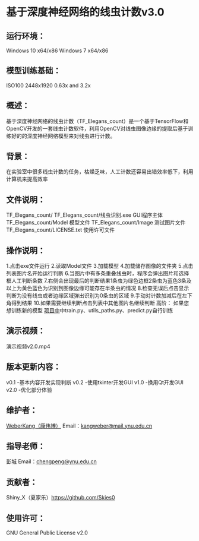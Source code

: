 # 基于深度神经网络的线虫计数v3.0

## 运行环境：
Windows 10 x64/x86
Windows 7  x64/x86

## 模型训练基础：
ISO100
2448x1920
0.63x and 3.2x

## 概述：
基于深度神经网络的线虫计数（TF_Elegans_count）是一个基于TensorFlow和OpenCV开发的一套线虫计数软件，利用OpenCV对线虫图像边缘的提取后基于训练好的的深度神经网络模型来对线虫进行计数。

## 背景：
在实验室中很多线虫计数的任务，枯燥乏味，人工计数还容易出错效率低下，利用计算机来提高效率

## 文件说明：
TF_Elegans_count/
TF_Elegans_count/线虫识别.exe	GUI程序主体
TF_Elegans_count/Model		模型文件
TF_Elegans_count/Image		测试图片文件
TF_Elegans_count/LICENSE.txt	使用许可文件

## 操作说明：
1.点击exe文件运行
2.读取Model文件
3.加载模型
4.加载储存图像的文件夹
5.点击列表图片名开始运行判断
6.当图片中有多条重叠线虫时，程序会弹出图片和选择框人工判断条数
7.右侧会出现最后的判断结果1条虫为绿色边框2条虫为蓝色3条及以上为黄色蓝色为识别到图像边缘可能存在半条虫的情况
8.检查无误后点击显示判断为没有线虫或者边缘区域弹出识别为0条虫的区域
9.手动对计数加减后在左下角得到结果
10.如果需要继续判断点击列表中其他图片名继续判断
高阶：
如果您想训练新的模型
[项目中](https://github.com/WeberKang/Elegans_count)中train.py、utils_paths.py、predict.py自行训练

## 演示视频：
演示视频v2.0.mp4
## 版本更新内容：
v0.1 -基本内容开发实现判断
v0.2 -使用tkinter开发GUI
v1.0 -换用Qt开发GUI
v2.0 -优化部分体验

## 维护者：
[WeberKang（康伟博）](https://github.com/WeberKang) Email：kangweber@mail.ynu.edu.cn

## 指导老师：
彭城 Email：chengpeng@ynu.edu.cn
## 贡献者：
Shiny_X（夏家乐）https://github.com/Skies0
## 使用许可：
GNU General Public License v2.0



